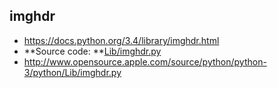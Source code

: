 
## imghdr


- https://docs.python.org/3.4/library/imghdr.html
- **Source code: **[Lib/imghdr.py](https://hg.python.org/cpython/file/3.4/Lib/imghdr.py)
- http://www.opensource.apple.com/source/python/python-3/python/Lib/imghdr.py
